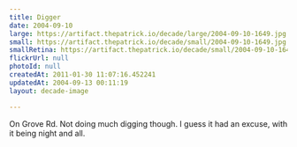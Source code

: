 ```yaml
---
title: Digger
date: 2004-09-10
large: https://artifact.thepatrick.io/decade/large/2004-09-10-1649.jpg
small: https://artifact.thepatrick.io/decade/small/2004-09-10-1649.jpg
smallRetina: https://artifact.thepatrick.io/decade/small/2004-09-10-1649@2x.jpg
flickrUrl: null
photoId: null
createdAt: 2011-01-30 11:07:16.452241
updatedAt: 2004-09-13 00:11:19
layout: decade-image

---
```

On Grove Rd. Not doing much digging though. I guess it had an excuse, with it being night and all.

